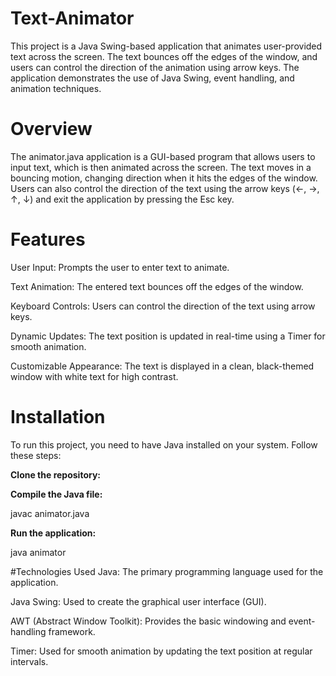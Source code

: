 # Text-Animator
This project is a Java Swing-based application that animates user-provided text across the screen. The text bounces off the edges of the window, and users can control the direction of the animation using arrow keys. The application demonstrates the use of Java Swing, event handling, and animation techniques.

# Overview
The animator.java application is a GUI-based program that allows users to input text, which is then animated across the screen. The text moves in a bouncing motion, changing direction when it hits the edges of the window. Users can also control the direction of the text using the arrow keys (←, →, ↑, ↓) and exit the application by pressing the Esc key.

# Features
User Input: Prompts the user to enter text to animate.

Text Animation: The entered text bounces off the edges of the window.

Keyboard Controls: Users can control the direction of the text using arrow keys.

Dynamic Updates: The text position is updated in real-time using a Timer for smooth animation.

Customizable Appearance: The text is displayed in a clean, black-themed window with white text for high contrast.

# Installation
To run this project, you need to have Java installed on your system. Follow these steps:

**Clone the repository:**

**Compile the Java file:**

javac animator.java

**Run the application:**

java animator

#Technologies Used
Java: The primary programming language used for the application.

Java Swing: Used to create the graphical user interface (GUI).

AWT (Abstract Window Toolkit): Provides the basic windowing and event-handling framework.

Timer: Used for smooth animation by updating the text position at regular intervals.
